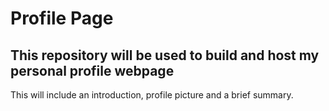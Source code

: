 # Profile Page

## This repository will be used to build and host my personal profile webpage

This will include an introduction, profile picture and a brief summary.